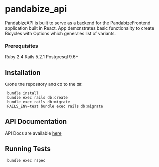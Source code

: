 # pandabize_api

PandabizeAPI is built to serve as a backend for the PandabizeFrontend application built in React.
App demonstrates basic functionality to create Bicycles with Options which generates list of variants.

### Prerequisites

Ruby 2.4
Rails 5.2.1
Postgresql 9.6+

## Installation

Clone the repository and cd to the dir.

```
 bundle install
 bundle exec rails db:create
 bundle exec rails db:migrate
 RAILS_ENV=test bundle exec rails db:migrate
```

## API Documentation
API Docs are available [here](https://documenter.getpostman.com/view/4361815/RWTpsGpo)


## Running Tests
```
 bundle exec rspec
```